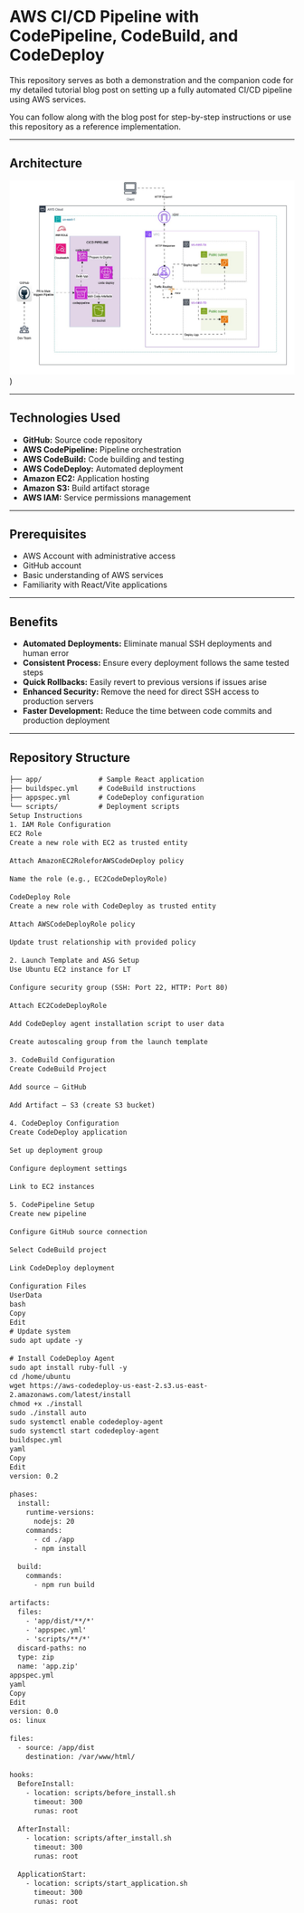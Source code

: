# AWS CI/CD Pipeline with CodePipeline, CodeBuild, and CodeDeploy  

This repository serves as both a demonstration and the companion code for my detailed tutorial blog post on setting up a fully automated CI/CD pipeline using AWS services.  

You can follow along with the blog post for step-by-step instructions or use this repository as a reference implementation.  

---

## Architecture  

![cloud architecture](images/cloud_architecture.jpg)) 

---

## Technologies Used  

- **GitHub:** Source code repository  
- **AWS CodePipeline:** Pipeline orchestration  
- **AWS CodeBuild:** Code building and testing  
- **AWS CodeDeploy:** Automated deployment  
- **Amazon EC2:** Application hosting  
- **Amazon S3:** Build artifact storage  
- **AWS IAM:** Service permissions management  

---

## Prerequisites  

- AWS Account with administrative access  
- GitHub account  
- Basic understanding of AWS services  
- Familiarity with React/Vite applications  

---

## Benefits  

- **Automated Deployments:** Eliminate manual SSH deployments and human error  
- **Consistent Process:** Ensure every deployment follows the same tested steps  
- **Quick Rollbacks:** Easily revert to previous versions if issues arise  
- **Enhanced Security:** Remove the need for direct SSH access to production servers  
- **Faster Development:** Reduce the time between code commits and production deployment  

---

## Repository Structure  

```plaintext
├── app/              # Sample React application
├── buildspec.yml     # CodeBuild instructions
├── appspec.yml       # CodeDeploy configuration
└── scripts/          # Deployment scripts
Setup Instructions
1. IAM Role Configuration
EC2 Role
Create a new role with EC2 as trusted entity

Attach AmazonEC2RoleforAWSCodeDeploy policy

Name the role (e.g., EC2CodeDeployRole)

CodeDeploy Role
Create a new role with CodeDeploy as trusted entity

Attach AWSCodeDeployRole policy

Update trust relationship with provided policy

2. Launch Template and ASG Setup
Use Ubuntu EC2 instance for LT

Configure security group (SSH: Port 22, HTTP: Port 80)

Attach EC2CodeDeployRole

Add CodeDeploy agent installation script to user data

Create autoscaling group from the launch template

3. CodeBuild Configuration
Create CodeBuild Project

Add source – GitHub

Add Artifact – S3 (create S3 bucket)

4. CodeDeploy Configuration
Create CodeDeploy application

Set up deployment group

Configure deployment settings

Link to EC2 instances

5. CodePipeline Setup
Create new pipeline

Configure GitHub source connection

Select CodeBuild project

Link CodeDeploy deployment

Configuration Files
UserData
bash
Copy
Edit
# Update system
sudo apt update -y

# Install CodeDeploy Agent
sudo apt install ruby-full -y
cd /home/ubuntu
wget https://aws-codedeploy-us-east-2.s3.us-east-2.amazonaws.com/latest/install
chmod +x ./install
sudo ./install auto
sudo systemctl enable codedeploy-agent
sudo systemctl start codedeploy-agent
buildspec.yml
yaml
Copy
Edit
version: 0.2

phases:
  install:
    runtime-versions:
      nodejs: 20
    commands:
      - cd ./app
      - npm install

  build:
    commands:
      - npm run build

artifacts:
  files:
    - 'app/dist/**/*'
    - 'appspec.yml'
    - 'scripts/**/*'
  discard-paths: no
  type: zip
  name: 'app.zip'
appspec.yml
yaml
Copy
Edit
version: 0.0
os: linux

files:
  - source: /app/dist
    destination: /var/www/html/

hooks:
  BeforeInstall:
    - location: scripts/before_install.sh
      timeout: 300
      runas: root

  AfterInstall:
    - location: scripts/after_install.sh
      timeout: 300
      runas: root

  ApplicationStart:
    - location: scripts/start_application.sh
      timeout: 300
      runas: root

